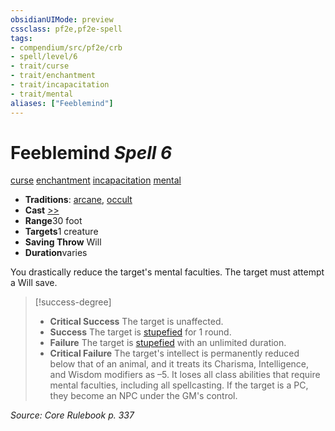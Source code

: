 ```yaml
---
obsidianUIMode: preview
cssclass: pf2e,pf2e-spell
tags:
- compendium/src/pf2e/crb
- spell/level/6
- trait/curse
- trait/enchantment
- trait/incapacitation
- trait/mental
aliases: ["Feeblemind"]
---
```

# Feeblemind *Spell 6*   
[curse](/rules/traits/curse.md)  [enchantment](/rules/traits/enchantment.md)  [incapacitation](/rules/traits/incapacitation.md)  [mental](/rules/traits/mental.md)  

- **Traditions**: [arcane](/rules/traits/arcane.md), [occult](/rules/traits/occult.md)
- **Cast** [>>](/rules/core-rulebook/chapter-9-playing-the-game.md#Actions "Two-Action") 
- **Range**30 foot
- **Targets**1 creature
- **Saving Throw** Will
- **Duration**varies

You drastically reduce the target's mental faculties. The target must attempt a Will save.

> [!success-degree] 
> - **Critical Success** The target is unaffected.
> - **Success** The target is [stupefied](/rules/conditions.md#Stupefied) for 1 round.
> - **Failure** The target is [stupefied](/rules/conditions.md#Stupefied) with an unlimited duration.
> - **Critical Failure** The target's intellect is permanently reduced below that of an animal, and it treats its Charisma, Intelligence, and Wisdom modifiers as –5. It loses all class abilities that require mental faculties, including all spellcasting. If the target is a PC, they become an NPC under the GM's control.

*Source: Core Rulebook p. 337*